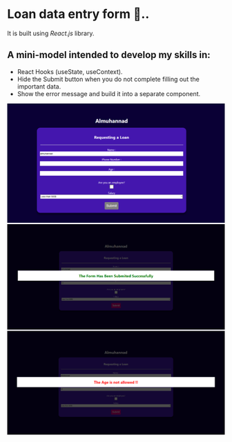 # Loan data entry form 💸..

It is built using *React.js* library.

## A mini-model intended to develop my skills in:
- React Hooks (useState, useContext).
-  Hide the Submit button when you do not complete filling out the important data.
- Show the error message and build it into a separate component.

![UI](image-1.png)
![Successfully](image-4.png)
![Error](image-3.png)